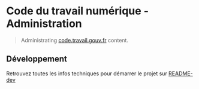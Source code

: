 # Code du travail numérique - Administration

> Administrating [code.travail.gouv.fr](https://code.travail.gouv.fr) content.

## Développement

Retrouvez toutes les infos techniques pour démarrer le projet sur [README-dev](./README-dev.md)
